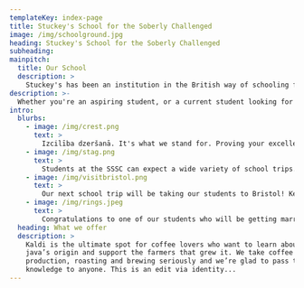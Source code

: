 ```yaml
---
templateKey: index-page
title: Stuckey's School for the Soberly Challenged
image: /img/schoolground.jpg
heading: Stuckey's School for the Soberly Challenged
subheading: 
mainpitch:
  title: Our School
  description: >
    Stuckey's has been an institution in the British way of schooling for generations. Many a Stuckey has passed through the school, going on to achieve great things. It is true that one of our alumni, Sam, is now even a full time Brewer. 
description: >-
  Whether you're an aspiring student, or a current student looking for information regarding upcoming trips and acitivities, you're in the right place. Have a look around, and get in touch with any of our teachers if you need a prospectus or more information.
intro:
  blurbs:
    - image: /img/crest.png
      text: >
        Izcilība dzeršanā. It's what we stand for. Proving your excellence in drinking is one of the first steps towards becoming a student at the SSSC. But once you're in, you're in for good.
    - image: /img/stag.png
      text: >
        Students at the SSSC can expect a wide variety of school trips. Whether you're a stag or not, you'll  find our enrichment programs extremely enlightening.
    - image: /img/visitbristol.png
      text: >
        Our next school trip will be taking our students to Bristol! Keep an eye out on our blog posts for information on what you'll need & for live updates!
    - image: /img/rings.jpeg
      text: >
        Congratulations to one of our students who will be getting married this summer ~~2020~~ 2021!
  heading: What we offer
  description: >
    Kaldi is the ultimate spot for coffee lovers who want to learn about their
    java’s origin and support the farmers that grew it. We take coffee
    production, roasting and brewing seriously and we’re glad to pass that
    knowledge to anyone. This is an edit via identity...
---
```

